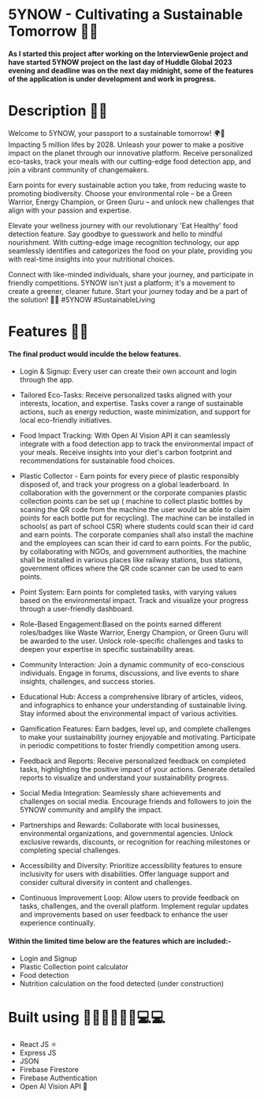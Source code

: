# 5YNOW - Cultivating a Sustainable Tomorrow 🚀🚀

#### As I started this project after working on the InterviewGenie project and have started 5YNOW project on the last day of Huddle Global 2023 evening and deadline was on the next day midnight, some of the features of the application is under development and work in progress. 

# Description 📄📄

Welcome to 5YNOW, your passport to a sustainable tomorrow! 🌍💚 Impacting 5 million lifes by 2028. Unleash your power to make a positive impact on the planet through our innovative platform. Receive personalized eco-tasks, track your meals with our cutting-edge food detection app, and join a vibrant community of changemakers.

Earn points for every sustainable action you take, from reducing waste to promoting biodiversity. Choose your environmental role – be a   Green Warrior, Energy Champion, or Green Guru – and unlock new challenges that align with your passion and expertise.

Elevate your wellness journey with our revolutionary 'Eat Healthy' food detection feature. Say goodbye to guesswork and hello to mindful nourishment. With cutting-edge image recognition technology, our app seamlessly identifies and categorizes the food on your plate, providing you with real-time insights into your nutritional choices.

Connect with like-minded individuals, share your journey, and participate in friendly competitions. 5YNOW isn't just a platform; it's a movement to create a greener, cleaner future. Start your journey today and be a part of the solution! 🌱🌟 #5YNOW #SustainableLiving

# Features 📱📱

#### The final product would inculde the below features.

- Login & Signup: Every user can create their own account and login through the app.
  
- Tailored Eco-Tasks:
Receive personalized tasks aligned with your interests, location, and expertise.
Tasks cover a range of sustainable actions, such as energy reduction, waste minimization, and support for local eco-friendly initiatives.

- Food Impact Tracking: With Open AI Vision API it can seamlessly integrate with a food detection app to track the environmental impact of your meals.
Receive insights into your diet's carbon footprint and recommendations for sustainable food choices.

- Plastic Collector - Earn points for every piece of plastic responsibly disposed of, and track your progress on a global leaderboard. In collaboration with the government or the corporate companies plastic collection points can be set up ( machine to collect plastic bottles by scaning the QR code from the machine the user would be able to claim points for each bottle put for recycling). The machine can be installed in schools( as part of school CSR) where students could scan their id card and earn points. The corporate companies shall also install the machine and the employees can scan their id card to earn points. For the public, by collaborating with NGOs, and government authorities, the machine shall be installed in various places like railway stations, bus stations, government offices where the QR code scanner can be used to earn points.

- Point System: Earn points for completed tasks, with varying values based on the environmental impact. Track and visualize your progress through a user-friendly dashboard.

- Role-Based Engagement:Based on the points earned different roles/badges like Waste Warrior, Energy Champion, or Green Guru will be awarded to the user. Unlock role-specific challenges and tasks to deepen your expertise in specific sustainability areas.

- Community Interaction: Join a dynamic community of eco-conscious individuals.
Engage in forums, discussions, and live events to share insights, challenges, and success stories.

- Educational Hub:
Access a comprehensive library of articles, videos, and infographics to enhance your understanding of sustainable living.
Stay informed about the environmental impact of various activities.

- Gamification Features: Earn badges, level up, and complete challenges to make your sustainability journey enjoyable and motivating.
Participate in periodic competitions to foster friendly competition among users.

- Feedback and Reports: Receive personalized feedback on completed tasks, highlighting the positive impact of your actions.
Generate detailed reports to visualize and understand your sustainability progress.

- Social Media Integration: Seamlessly share achievements and challenges on social media.
Encourage friends and followers to join the 5YNOW community and amplify the impact.

- Partnerships and Rewards: Collaborate with local businesses, environmental organizations, and governmental agencies.
Unlock exclusive rewards, discounts, or recognition for reaching milestones or completing special challenges.

- Accessibility and Diversity: Prioritize accessibility features to ensure inclusivity for users with disabilities.
Offer language support and consider cultural diversity in content and challenges.

- Continuous Improvement Loop: Allow users to provide feedback on tasks, challenges, and the overall platform.
Implement regular updates and improvements based on user feedback to enhance the user experience continually.

#### Within the limited time below are the features which are included:-
- Login and Signup
- Plastic Collection point calculator
- Food detection
- Nutrition calculation on the food detected (under construction)

# Built using 🧑🏻‍💻🧑🏻‍💻💻💻
- React JS ⚛️
- Express JS 
- JSON
- Firebase Firestore
- Firebase Authentication
- Open AI Vision API 🤖
